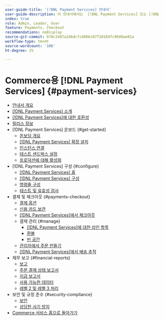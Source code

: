 ```yaml
---
user-guide-title: '[!DNL Payment Services] 안내서'
user-guide-description: 이 안내서에서는  [!DNL Payment Services] 또는 [!DNL Adobe Commerce] 스토어의  [!DNL Magento Open Source] 설치 및 구성에 대한 자세한 정보를 제공합니다.
index: true
role: Admin, Leader, User
feature: Payments, Checkout
recommendations: noDisplay
source-git-commit: 870c2497a2d6dcfc4066c07f20169fc9040ae81a
workflow-type: tm+mt
source-wordcount: '106'
ht-degree: 2%

---
```



# Commerce용 [!DNL Payment Services] {#payment-services}

- [안내서 개요](guide-overview.md)
- [ [!DNL Payment Services] 소개](introduction.md)
- [ [!DNL Payment Services]에 대한 호환성](compatibility.md)
- [릴리스 정보](release-notes.md)
- [!DNL Payment Services] 온보드 {#get-started}
   - [온보딩 개요](onboard.md)
   - [ [!DNL Payment Services] 확장 설치](install.md)
   - [인스턴스 연결](connect.md)
   - [테스트 샌드박스 설정](sandbox.md)
   - [프로덕션에 대해 활성화](production.md)
- [!DNL Payment Services] 구성 {#configure}
   - [[!DNL Payment Services] 홈](payments-home.md)
   - [[!DNL Payment Services] 구성](configure-admin.md)
   - [명령줄 구성](configure-cli.md)
   - [테스트 및 유효성 검사](test-validate.md)
- 결제 및 체크아웃 {#payments-checkout}
   - [결제 옵션](payments-options.md)
   - [신용 카드 보관](vaulting.md)
   - [ [!DNL Payment Services]에서 체크아웃](checkout.md)
   - 결제 관리 {#manage}
      - [ [!DNL Payment Services]에 대한 라인 항목](line-items.md)
      - [환불](refunds.md)
      - [빈 공간](voids.md)
   - [관리자에서 주문 만들기](create-order.md)
   - [ [!DNL Payment Services]에서 배송 추적](track-shipment.md)
- 재무 보고 {#financial-reports}
   - [보고](reporting.md)
   - [주문 결제 상태 보고서](order-payment-status.md)
   - [지급 보고서](payouts.md)
   - [사용 가능한 데이터](data.md)
   - [레벨 2 및 레벨 3 처리](levels-card-payment-transactions.md)
- 보안 및 규정 준수 {#security-compliance}
   - [보안](security.md)
   - [상당한 사기 방지](fraud-protection.md)
- [Commerce 서비스 홈으로 돌아가기](https://experienceleague.adobe.com/docs/commerce-merchant-services/user-guides/home.html?lang=ko)
